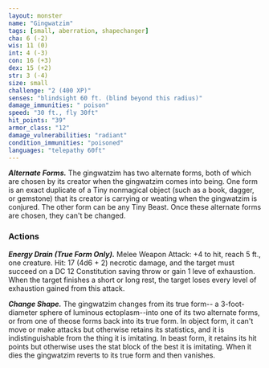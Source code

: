 ```yaml
---
layout: monster
name: "Gingwatzim"
tags: [small, aberration, shapechanger]
cha: 6 (-2)
wis: 11 (0)
int: 4 (-3)
con: 16 (+3)
dex: 15 (+2)
str: 3 (-4)
size: small
challenge: "2 (400 XP)"
senses: "blindsight 60 ft. (blind beyond this radius)"
damage_immunities: " poison"
speed: "30 ft., fly 30ft"
hit_points: "39"
armor_class: "12"
damage_vulnerabilities: "radiant"
condition_immunities: "poisoned"
languages: "telepathy 60ft"
---
```


***Alternate Forms.*** The gingwatzim has two alternate forms, both of which are chosen by its creator when the gingwatzim comes into being. One form is an exact duplicate of a Tiny nonmagical object (such as a book, dagger, or gemstone) that its creator is carrying or weating when the gingwatzim is conjured. The other form can be any Tiny Beast. Once these alternate forms are chosen, they can't be changed.

### Actions

***Energy Drain (True Form Only).*** Melee Weapon Attack: +4 to hit, reach 5 ft., one creature. Hit: 17 (4d6 + 2) necrotic damage, and the target must succeed on a DC 12 Constitution saving throw or gain 1 leve of exhaustion. When the target finishes a short or long rest, the target loses every level of exhaustion gained from this attack.

***Change Shape.*** The gingwatzim changes from its true form-- a 3-foot-diameter sphere of luminous ectoplasm--into one of its two alternate forms, or from one of theose forms back into its true form. In object form, it can't move or make attacks but otherwise retains its statistics, and it is indistinguishable from the thing it is imitating. In beast form, it retains its hit points but otherwise uses the stat block of the best it is imitating. When it dies the gingwatzim reverts to its true form and then vanishes.

